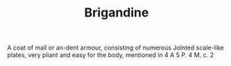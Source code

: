 ---
title: Brigandine
letter: B
permalink: "/definitions/bld-brigandine.html"
body: A coat of mall or an-dent armour, consisting of numerous Jolnted scale-like
  plates, very pliant and easy for the body, mentioned in 4 A 5 P. 4 M. c. 2
published_at: '2018-07-07'
source: Black's Law Dictionary 2nd Ed (1910)
layout: post
---